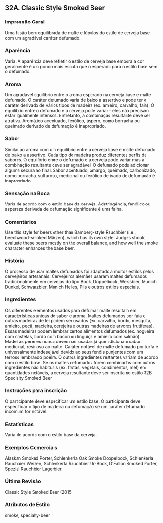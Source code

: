 ## 32A. Classic Style Smoked Beer

### Impressão Geral

Uma fusão bem equilibrada de malte e lúpulos do estilo de cerveja base com um agradável caráter defumado.

### Aparência

Varia. A aparência deve refletir o estilo de cerveja base embora a cor geralmente é um pouco mais escuta que o esperado para o estilo base sem o defumado.

### Aroma

Um agradável equilíbrio entre o aroma esperado na cerveja base e malte defumado. O caráter defumado varia de baixo a assertivo e pode ter o caráter derivado de vários tipos de madeira (ex. amieiro, carvalho, faia). O equilíbrio entre o defumado e a cerveja pode variar - eles não precisam estar igualmente intensos. Entretanto, a combinação resultante deve ser atrativa. Aromático acentuado, fenólico, áspero, como borracha ou queimado derivado de defumação é inapropriado.

### Sabor

Similar ao aroma com um equilíbrio entre a cerveja base e malte defumado de baixo a assertivo. Cada tipo de madeira produz diferentes perfis de sabores. O equilíbrio entre o defumado e a cerveja pode variar mas a combinação resultante deve ser agradável. O defumado pode adicionar alguma secura ao final. Sabor acentuado, amargo, queimado, carbonizado, como borracha, sulfuroso, medicinal ou fenólico derivado de defumação é inapropriado.


### Sensação na Boca

Varia de acordo com o estilo base da cerveja. Adstringência, fenólico ou aspereza derivada de defumação significante é uma falha.

### Comentários

Use this style for beers other than Bamberg-style Rauchbier (i.e., beechwood-smoked Märzen), which has its own style. Judges should evaluate these beers mostly on the overall balance, and how well the smoke character enhances the base beer.

### História

O processo de usar maltes defumados foi adaptado a muitos estilos pelos cervejeiros artesanais. Cervejeiros alemães usaram maltes defumados tradicionalmente em cervejas do tipo Bock, Doppelbock, Weissbier, Munich Dunkel, Schwarzbier, Munich Helles, Pils e outros estilos especiais.

### Ingredientes

Os diferentes elementos usados para defumar malte resultam em características únicas de sabor e aroma. Maltes defumados por faia e outras madeiras de lei podem ser usados (ex. carvalho, bordo, mesquita, amieiro, pecã, macieira, cerejeira e outras madeiras de arvores frutíferas). Essas madeiras podem lembrar certos alimentos defumados (ex. nogueira com costelas, bordo com bacon ou linguiça e amieiro com salmão). Madeiras perenes nunca devem ser usadas já que adicionam sabor medicinal, resinoso ao malte. Caráter notável de malte defumado por turfa é universalmente indesejável devido ao seus fenóis punjentes com um terroso lembrando poeira. O outros ingredientes restantes variam de acordo com o estilo base. Se os maltes defumados forem combinados com outros ingredientes não habituais (ex. frutas, vegetais, condimentos, mel) em quantidades notáveis, a cerveja resultante deve ser inscrita no estilo 32B Specialty Smoked Beer

### Instruções para inscrição

O participante deve especificar um estilo base. O participante deve especificar o tipo de madeira ou defumação se um caráter defumado incomum for notável.

### Estatísticas

Varia de acordo com o estilo base da cerveja.

### Exemplos Comerciais

Alaskan Smoked Porter, Schlenkerla Oak Smoke Doppelbock, Schlenkerla Rauchbier Weizen, Schlenkerla Rauchbier Ur-Bock, O’Fallon Smoked Porter, Spezial Rauchbier Lagerbier.

### Última Revisão

Classic Style Smoked Beer (2015)

### Atributos de Estilo

smoke, specialty-beer
